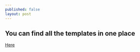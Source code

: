 ```yaml
---
published: false
layout: post
---
```



## You can find all the templates in one place

[Here](https://drive.google.com/a/praekeltconsulting.com/templates)
